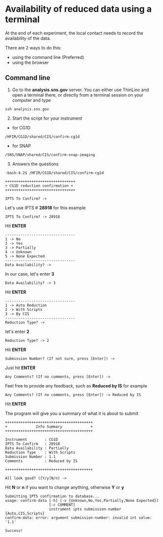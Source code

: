 # Availability of reduced data using a terminal

At the end of each experiment, the local contact needs to record the availability of the data. 

There are 2 ways to do this:

* using the command line (Preferred)
* using the browser

## Command line

1. Go to the **analysis.sns.gov** server. You can either use ThinLinc and open a terminal there, or directly from
a terminal session on your computer and type

```
ssh analysis.sns.gov
``` 

2. Start the script for your instrument

* for CG1D

```
/HFIR/CG1D/shared/CIS/confirm-cg1d
```

* for SNAP

```
/SNS/SNAP/shared/CIS/confirm-snap-imaging
```

3. Answers the questions

```
-bash-4.2$ /HFIR/CG1D/shared/CIS/confirm-cg1d

++++++++++++++++++++++++++++++++
+ CG1D reduction confirmation +
++++++++++++++++++++++++++++++++

IPTS To Confirm? ->
```

Let's use IPTS # **28918** for this example

```
IPTS To Confirm? -> 28918
```

Hit **ENTER**

```
--------------------------------
1 -> No
2 -> Yes
3 -> Partially
4 -> Unknown
5 -> None Expected
--------------------------------
Data Availability? ->
```

In our case, let's enter **3**

```
Data Availability? -> 3
```

Hit **ENTER**

```
--------------------------------
1 -> Auto Reduction
2 -> With Scripts
3 -> By CIS
--------------------------------
Reduction Type? ->
```

let's enter **2**

```
Reduction Type? -> 2
```

Hit **ENTER**

```
Submission Number? (If not sure, press [Enter]) ->
```

Just hit **ENTER**

```
Any Comments? (If no comments, press [Enter]) ->
```

Feel free to provide any feedback, such as **Reduced by IS** for example

```
Any Comments? (If no comments, press [Enter]) -> Reduced by IS
```

Hit **ENTER**

The program will give you a summary of what it is about to submit

```
++++++++++++++++++++++++++++++++++++++++
+             Info Summary             +
++++++++++++++++++++++++++++++++++++++++

Instrument        : CG1D
IPTS To Confirm   : 28918
Data Availability : Partially
Reduction Type    : With Scripts
Submission Number : 1.1
Comments          : Reduced by IS

++++++++++++++++++++++++++++++++++++++++

All look good? ([Y/y]N/n) ->
```

Hit **N** or **n** if you want to change anything, otherwise **Y** or **y**

```
Submitting IPTS confirmation to database...
usage: confirm-data [-h] [-s {Unknown,No,Yes,Partially,None Expected}]
                    [-c COMMENT]
                    instrument ipts submission-number {Auto,CIS,Scripts}
confirm-data: error: argument submission-number: invalid int value: '1.1'

Success!
```

